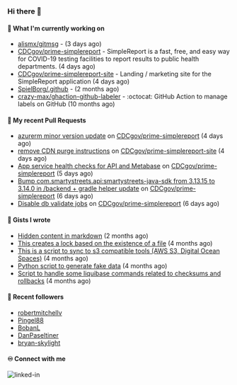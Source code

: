 ### Hi there 👋

#### 🚀 What I'm currently working on

- [alismx/gitmsg](https://github.com/alismx/gitmsg) -  (3 days ago)
- [CDCgov/prime-simplereport](https://github.com/CDCgov/prime-simplereport) - SimpleReport is a fast, free, and easy way for COVID-19 testing facilities to report results to public health departments. (4 days ago)
- [CDCgov/prime-simplereport-site](https://github.com/CDCgov/prime-simplereport-site) - Landing / marketing site for the SimpleReport application (4 days ago)
- [SpielBorg/.github](https://github.com/SpielBorg/.github) -  (2 months ago)
- [crazy-max/ghaction-github-labeler](https://github.com/crazy-max/ghaction-github-labeler) - :octocat: GitHub Action to manage labels on GitHub (10 months ago)

#### 🔨 My recent Pull Requests

- [azurerm minor version update](https://github.com/CDCgov/prime-simplereport/pull/6413) on [CDCgov/prime-simplereport](https://github.com/CDCgov/prime-simplereport) (4 days ago)
- [remove CDN purge instructions](https://github.com/CDCgov/prime-simplereport-site/pull/591) on [CDCgov/prime-simplereport-site](https://github.com/CDCgov/prime-simplereport-site) (4 days ago)
- [App service health checks for API and Metabase](https://github.com/CDCgov/prime-simplereport/pull/6407) on [CDCgov/prime-simplereport](https://github.com/CDCgov/prime-simplereport) (5 days ago)
- [Bump com.smartystreets.api:smartystreets-java-sdk from 3.13.15 to 3.14.0 in /backend &#43; gradle helper update](https://github.com/CDCgov/prime-simplereport/pull/6397) on [CDCgov/prime-simplereport](https://github.com/CDCgov/prime-simplereport) (6 days ago)
- [Disable db validate jobs](https://github.com/CDCgov/prime-simplereport/pull/6395) on [CDCgov/prime-simplereport](https://github.com/CDCgov/prime-simplereport) (6 days ago)

#### 📓 Gists I wrote

- [Hidden content in markdown](https://gist.github.com/cffeb79c933f98279c46906f390fd3a0) (2 months ago)
- [This creates a lock based on the existence of a file](https://gist.github.com/6bb524c02a636a478f49d7387f57869b) (4 months ago)
- [This is a script to sync to s3 compatible tools (AWS S3, Digital Ocean Spaces)](https://gist.github.com/7a42ab3b5203a9eca579f0a80a9dc63b) (4 months ago)
- [Python script to generate fake data](https://gist.github.com/ea13a03b628e2d682334c0adf38400c5) (4 months ago)
- [Script to handle some liquibase commands related to checksums and rollbacks](https://gist.github.com/ac68b4781c7c500bf5c2aa9bd4aaff7c) (4 months ago)

#### 👯 Recent followers

- [robertmitchellv](https://github.com/robertmitchellv)
- [Pingel88](https://github.com/Pingel88)
- [BobanL](https://github.com/BobanL)
- [DanPaseltiner](https://github.com/DanPaseltiner)
- [bryan-skylight](https://github.com/bryan-skylight)

#### ♾️ Connect with me
[<img align="left" alt="linked-in" src="https://img.shields.io/badge/linkedin-%230077B5.svg?&style=for-the-badge&logo=linkedin&logoColor=white" />](https://www.linkedin.com/in/alismx)
